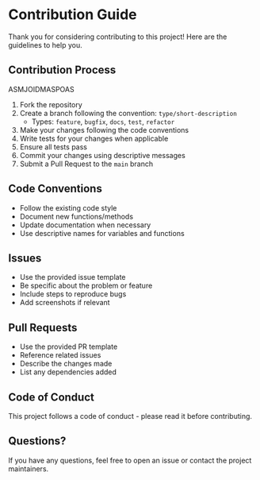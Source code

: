 # Contribution Guide

Thank you for considering contributing to this project! Here are the guidelines to help you.

## Contribution Process




ASMJOIDMASPOAS


1. Fork the repository
2. Create a branch following the convention: `type/short-description`
   - Types: `feature`, `bugfix`, `docs`, `test`, `refactor`
3. Make your changes following the code conventions
4. Write tests for your changes when applicable
5. Ensure all tests pass
6. Commit your changes using descriptive messages
7. Submit a Pull Request to the `main` branch

## Code Conventions

- Follow the existing code style
- Document new functions/methods
- Update documentation when necessary
- Use descriptive names for variables and functions

## Issues

- Use the provided issue template
- Be specific about the problem or feature
- Include steps to reproduce bugs
- Add screenshots if relevant

## Pull Requests

- Use the provided PR template
- Reference related issues
- Describe the changes made
- List any dependencies added

## Code of Conduct

This project follows a code of conduct - please read it before contributing.

## Questions?

If you have any questions, feel free to open an issue or contact the project maintainers.
